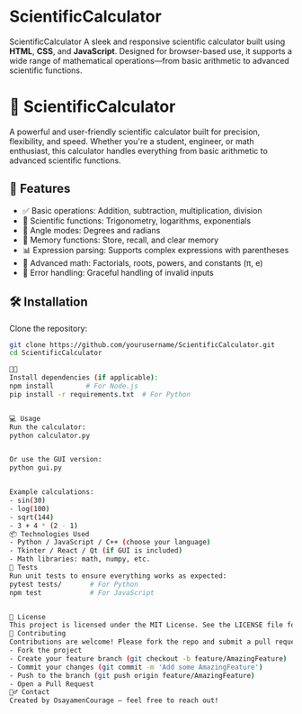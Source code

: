 # ScientificCalculator
ScientificCalculator  A sleek and responsive scientific calculator built using **HTML**, **CSS**, and **JavaScript**. Designed for browser-based use, it supports a wide range of mathematical operations—from basic arithmetic to advanced scientific functions.

# 🔬 ScientificCalculator

A powerful and user-friendly scientific calculator built for precision, flexibility, and speed. Whether you're a student, engineer, or math enthusiast, this calculator handles everything from basic arithmetic to advanced scientific functions.

## 🚀 Features

- ✅ Basic operations: Addition, subtraction, multiplication, division
- 🧮 Scientific functions: Trigonometry, logarithms, exponentials
- 📐 Angle modes: Degrees and radians
- 🧠 Memory functions: Store, recall, and clear memory
- 📊 Expression parsing: Supports complex expressions with parentheses
- 🧪 Advanced math: Factorials, roots, powers, and constants (π, e)
- 🧰 Error handling: Graceful handling of invalid inputs

## 🛠️ Installation

Clone the repository:

```bash
git clone https://github.com/yourusername/ScientificCalculator.git
cd ScientificCalculator


Install dependencies (if applicable):
npm install        # For Node.js
pip install -r requirements.txt  # For Python


💻 Usage
Run the calculator:
python calculator.py


Or use the GUI version:
python gui.py


Example calculations:
- sin(30)
- log(100)
- sqrt(144)
- 3 + 4 * (2 - 1)
📦 Technologies Used
- Python / JavaScript / C++ (choose your language)
- Tkinter / React / Qt (if GUI is included)
- Math libraries: math, numpy, etc.
🧪 Tests
Run unit tests to ensure everything works as expected:
pytest tests/       # For Python
npm test            # For JavaScript


📄 License
This project is licensed under the MIT License. See the LICENSE file for details.
🤝 Contributing
Contributions are welcome! Please fork the repo and submit a pull request.
- Fork the project
- Create your feature branch (git checkout -b feature/AmazingFeature)
- Commit your changes (git commit -m 'Add some AmazingFeature')
- Push to the branch (git push origin feature/AmazingFeature)
- Open a Pull Request
🙋‍♂️ Contact
Created by OsayamenCourage — feel free to reach out!

